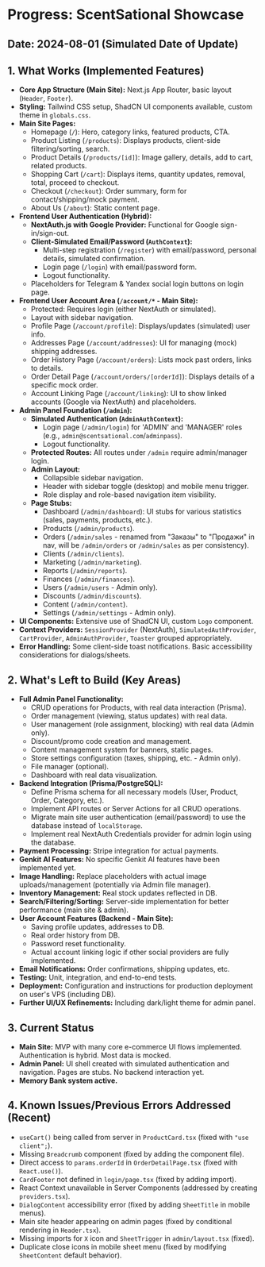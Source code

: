 # Progress: ScentSational Showcase

## Date: 2024-08-01 (Simulated Date of Update)

## 1. What Works (Implemented Features)

*   **Core App Structure (Main Site):** Next.js App Router, basic layout (`Header`, `Footer`).
*   **Styling:** Tailwind CSS setup, ShadCN UI components available, custom theme in `globals.css`.
*   **Main Site Pages:**
    *   Homepage (`/`): Hero, category links, featured products, CTA.
    *   Product Listing (`/products`): Displays products, client-side filtering/sorting, search.
    *   Product Details (`/products/[id]`): Image gallery, details, add to cart, related products.
    *   Shopping Cart (`/cart`): Displays items, quantity updates, removal, total, proceed to checkout.
    *   Checkout (`/checkout`): Order summary, form for contact/shipping/mock payment.
    *   About Us (`/about`): Static content page.
*   **Frontend User Authentication (Hybrid):**
    *   **NextAuth.js with Google Provider:** Functional for Google sign-in/sign-out.
    *   **Client-Simulated Email/Password (`AuthContext`):**
        *   Multi-step registration (`/register`) with email/password, personal details, simulated confirmation.
        *   Login page (`/login`) with email/password form.
        *   Logout functionality.
    *   Placeholders for Telegram & Yandex social login buttons on login page.
*   **Frontend User Account Area (`/account/*` - Main Site):**
    *   Protected: Requires login (either NextAuth or simulated).
    *   Layout with sidebar navigation.
    *   Profile Page (`/account/profile`): Displays/updates (simulated) user info.
    *   Addresses Page (`/account/addresses`): UI for managing (mock) shipping addresses.
    *   Order History Page (`/account/orders`): Lists mock past orders, links to details.
    *   Order Detail Page (`/account/orders/[orderId]`): Displays details of a specific mock order.
    *   Account Linking Page (`/account/linking`): UI to show linked accounts (Google via NextAuth) and placeholders.
*   **Admin Panel Foundation (`/admin`):**
    *   **Simulated Authentication (`AdminAuthContext`):**
        *   Login page (`/admin/login`) for 'ADMIN' and 'MANAGER' roles (e.g., `admin@scentsational.com`/`adminpass`).
        *   Logout functionality.
    *   **Protected Routes:** All routes under `/admin` require admin/manager login.
    *   **Admin Layout:**
        *   Collapsible sidebar navigation.
        *   Header with sidebar toggle (desktop) and mobile menu trigger.
        *   Role display and role-based navigation item visibility.
    *   **Page Stubs:**
        *   Dashboard (`/admin/dashboard`): UI stubs for various statistics (sales, payments, products, etc.).
        *   Products (`/admin/products`).
        *   Orders (`/admin/sales` - renamed from "Заказы" to "Продажи" in nav, will be `/admin/orders` or `/admin/sales` as per consistency).
        *   Clients (`/admin/clients`).
        *   Marketing (`/admin/marketing`).
        *   Reports (`/admin/reports`).
        *   Finances (`/admin/finances`).
        *   Users (`/admin/users` - Admin only).
        *   Discounts (`/admin/discounts`).
        *   Content (`/admin/content`).
        *   Settings (`/admin/settings` - Admin only).
*   **UI Components:** Extensive use of ShadCN UI, custom `Logo` component.
*   **Context Providers:** `SessionProvider` (NextAuth), `SimulatedAuthProvider`, `CartProvider`, `AdminAuthProvider`, `Toaster` grouped appropriately.
*   **Error Handling:** Some client-side toast notifications. Basic accessibility considerations for dialogs/sheets.

## 2. What's Left to Build (Key Areas)

*   **Full Admin Panel Functionality:**
    *   CRUD operations for Products, with real data interaction (Prisma).
    *   Order management (viewing, status updates) with real data.
    *   User management (role assignment, blocking) with real data (Admin only).
    *   Discount/promo code creation and management.
    *   Content management system for banners, static pages.
    *   Store settings configuration (taxes, shipping, etc. - Admin only).
    *   File manager (optional).
    *   Dashboard with real data visualization.
*   **Backend Integration (Prisma/PostgreSQL):**
    *   Define Prisma schema for all necessary models (User, Product, Order, Category, etc.).
    *   Implement API routes or Server Actions for all CRUD operations.
    *   Migrate main site user authentication (email/password) to use the database instead of `localStorage`.
    *   Implement real NextAuth Credentials provider for admin login using the database.
*   **Payment Processing:** Stripe integration for actual payments.
*   **Genkit AI Features:** No specific Genkit AI features have been implemented yet.
*   **Image Handling:** Replace placeholders with actual image uploads/management (potentially via Admin file manager).
*   **Inventory Management:** Real stock updates reflected in DB.
*   **Search/Filtering/Sorting:** Server-side implementation for better performance (main site & admin).
*   **User Account Features (Backend - Main Site):**
    *   Saving profile updates, addresses to DB.
    *   Real order history from DB.
    *   Password reset functionality.
    *   Actual account linking logic if other social providers are fully implemented.
*   **Email Notifications:** Order confirmations, shipping updates, etc.
*   **Testing:** Unit, integration, and end-to-end tests.
*   **Deployment:** Configuration and instructions for production deployment on user's VPS (including DB).
*   **Further UI/UX Refinements:** Including dark/light theme for admin panel.

## 3. Current Status

*   **Main Site:** MVP with many core e-commerce UI flows implemented. Authentication is hybrid. Most data is mocked.
*   **Admin Panel:** UI shell created with simulated authentication and navigation. Pages are stubs. No backend interaction yet.
*   **Memory Bank system active.**

## 4. Known Issues/Previous Errors Addressed (Recent)

*   `useCart()` being called from server in `ProductCard.tsx` (fixed with `"use client";`).
*   Missing `Breadcrumb` component (fixed by adding the component file).
*   Direct access to `params.orderId` in `OrderDetailPage.tsx` (fixed with `React.use()`).
*   `CardFooter` not defined in `login/page.tsx` (fixed by adding import).
*   React Context unavailable in Server Components (addressed by creating `providers.tsx`).
*   `DialogContent` accessibility error (fixed by adding `SheetTitle` in mobile menus).
*   Main site header appearing on admin pages (fixed by conditional rendering in `Header.tsx`).
*   Missing imports for `X` icon and `SheetTrigger` in `admin/layout.tsx` (fixed).
*   Duplicate close icons in mobile sheet menu (fixed by modifying `SheetContent` default behavior).
